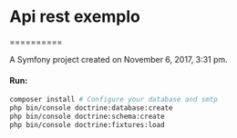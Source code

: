 # Api rest exemplo
==========

A Symfony project created on November 6, 2017, 3:31 pm.


#### Run:
```bash
composer install # Configure your database and smtp
php bin/console doctrine:database:create
php bin/console doctrine:schema:create
php bin/console doctrine:fixtures:load
```